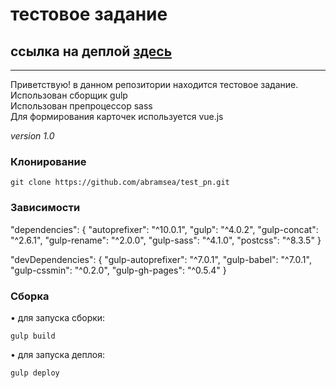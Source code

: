 # тестовое задание
## ссылка на деплой [здесь](https://abramsea.github.io/test_pn/)

---

Приветствую! в данном репозитории находится тестовое задание.   
Использован сборщик gulp    
Использован препроцессор sass   
Для формирования карточек используется vue.js

_version 1.0_

### Клонирование

    git clone https://github.com/abramsea/test_pn.git

### Зависимости

  "dependencies": {
    "autoprefixer": "^10.0.1",
    "gulp": "^4.0.2",
    "gulp-concat": "^2.6.1",
    "gulp-rename": "^2.0.0",
    "gulp-sass": "^4.1.0",
    "postcss": "^8.3.5"
  }

  "devDependencies": {
    "gulp-autoprefixer": "^7.0.1",
    "gulp-babel": "^7.0.1",
    "gulp-cssmin": "^0.2.0",
    "gulp-gh-pages": "^0.5.4"
  }

    
### Сборка

&bull; для запуска сборки:

    gulp build


&bull; для запуска деплоя:

    gulp deploy
